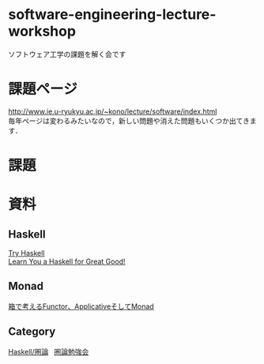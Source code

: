 # software-engineering-lecture-workshop
ソフトウェア工学の課題を解く会です

# 課題ページ
http://www.ie.u-ryukyu.ac.jp/~kono/lecture/software/index.html  
毎年ページは変わるみたいなので，新しい問題や消えた問題もいくつか出てきます．

# 課題


# 資料
## Haskell
[Try Haskell](https://www.tryhaskell.org/)  
[Learn You a Haskell for Great Good!](  http://learnyouahaskell.com/chapters)

## Monad
[箱で考えるFunctor、ApplicativeそしてMonad](http://qiita.com/suin/items/0255f0637921dcdfe83b)  

## Category
[Haskell/圏論](https://ja.wikibooks.org/wiki/Haskell/%E5%9C%8F%E8%AB%96)  
[圏論勉強会](http://nineties.github.io/category-seminar/)  
